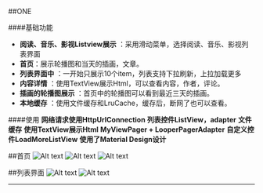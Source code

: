 
##ONE
 
####基础功能

- **阅读、音乐、影视Listview展示** ：采用滑动菜单，选择阅读、音乐、影视列表界面
- **首页**：展示轮播图和当天的插画，文章。
- **列表界面中** ：一开始只展示10个item，列表支持下拉刷新，上拉加载更多
- **内容详情** ：使用TextView展示Html，可以查看内容，作者，评论。
- **插画的轮播图展示** ：首页中的轮播图可以看到最近三天的插画。
- **本地缓存** ：使用文件缓存和LruCache，缓存后，断网了也可以查看。

####使用
**网络请求使用HttpUrlConnection**
**列表控件ListView，adapter**
**文件缓存**
**使用TextView展示Html**
**MyViewPager + LooperPagerAdapter**
**自定义控件LoadMoreListView**
**使用了Material Design设计**



##首页
![Alt text](./TIM截图20180523015850.png)
![Alt text](./TIM截图20180523015837.png)
![Alt text](./TIM截图20180523020155.png)

##列表界面
![Alt text](./TIM截图20180523015936.png)
![Alt text](./TIM截图20180523020332.png)












-------------------



